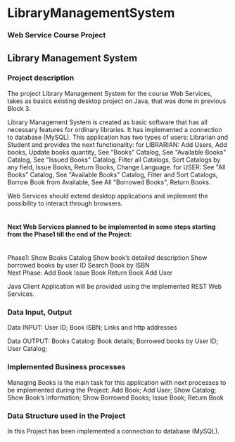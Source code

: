 # LibraryManagementSystem
### Web Service Course Project
## Library Management System



### Project description

The project Library Management System for the course Web Services, takes as basics existing desktop project on Java, that was done in previous Block 3.

Library Management System is created as basic software that has all necessary features for ordinary libraries. It has implemented a connection to database (MySQL). This application has two types of users: Librarian and Student and provides the next functionality:
for LIBRARIAN: Add Users, Add books, Update books quantity, See "Books" Catalog, See "Available Books" Catalog, See "Issued Books" Catalog, Filter all Catalogs, Sort Catalogs by any field, Issue Books, Return Books, Change Language.
for USER: See "All Books" Catalog, See "Available Books" Catalog, Filter and Sort Catalogs, Borrow Book from Available, See All "Borrowed Books", Return Books.


Web Services should extend desktop applications and implement the possibility to interact through browsers.
<br/><br/>
#### Next Web Services planned to be implemented in some steps starting from the Phase1 till the end of the Project:
<br/>Phase1:
Show Books Catalog
Show book’s detailed description
Show borrowed books by user ID
Search Book by ISBN
<br/>Next Phase:
Add Book
Issue Book
Return Book
Add User


Java Client Application will be provided using the implemented REST Web Services.




### Data Input, Output

Data INPUT:
User ID;
Book ISBN;
Links and http addresses


Data OUTPUT:
Books Catalog:
Book details;
Borrowed books by User ID;
User Catalog;


### Implemented Business processes

Managing Books is the main task for this application with next processes to be implemented during the Project:
Add Book;
Add User;
Show Catalog;
Show Book’s information;
Show Borrowed Books;
Issue Book;
Return Book


### Data Structure used in the Project

In this Project  has been implemented a connection to database (MySQL). 



